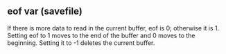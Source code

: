 ## eof var (savefile)


If there is more data to read in the current buffer, eof is 0;
otherwise it is 1. Setting eof to 1 moves to the end of the buffer and 0
moves to the beginning. Setting it to -1 deletes the current buffer.